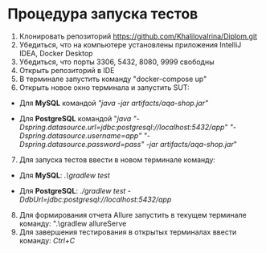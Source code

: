 # Процедура запуска тестов

1. Клонировать репозиторий https://github.com/KhalilovaIrina/Diplom.git
2. Убедиться, что на компьютере установлены приложения IntelliJ IDEA, Docker Desktop
3. Убедиться, что порты 3306, 5432, 8080, 9999 свободны
4. Открыть репозиторий в IDE
5. В терминале запустить команду "docker-compose up"
6. Открыть новое окно терминала и запустить SUT:

*  Для **MySQL** командой *"java -jar artifacts/aqa-shop.jar"*


*  Для **PostgreSQL** командой "*java "-Dspring.datasource.url=jdbc:postgresql://localhost:5432/app" "-Dspring.datasource.username=app" "-Dspring.datasource.password=pass" -jar artifacts/aqa-shop.jar*"

7. Для запуска тестов ввести в новом терминале команду:


 *  Для **MySQL**: *.\gradlew test*


 *  Для **PostgreSQL**: *./gradlew test -DdbUrl=jdbc:postgresql://localhost:5432/app*
   
8. Для формирования отчета Allure запустить в текущем терминале команду: ".\gradlew allureServe
9. Для завершения тестирования в открытых терминалах ввести команду: *Ctrl+C*
